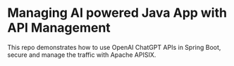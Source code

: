 # Managing AI powered Java App with API Management

This repo demonstrates how to use OpenAI ChatGPT APIs in Spring Boot, secure and manage the traffic
with Apache APISIX.
